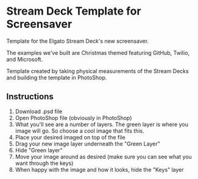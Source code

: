 # Stream Deck Template for Screensaver

Template for the Elgato Stream Deck's new screensaver.

The examples we've built are Christmas themed featuring GitHub, Twilio, and Microsoft.

Template created by taking physical measurements of the Stream Decks and building the template in PhotoShop.

## Instructions

1. Download .psd file
2. Open PhotoShop file (obviously in PhotoShop)
3. What you'll see are a number of layers. The green layer is where you image will go. So choose a cool image that fits this.
4. Place your desired imaged on top of the file
5. Drag your new image layer underneath the "Green Layer"
6. Hide "Green layer"
7. Move your image around as desired (make sure you can see what you want through the keys)
8. When happy with the image and how it looks, hide the "Keys" layer
